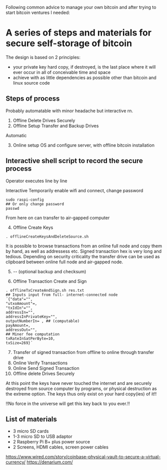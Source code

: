 Following common advice to manage your own bitcoin and after trying to start bitcoin ventures I needed: 

# A series of steps and materials for secure self-storage of bitcoin

The design is based on 2 principles:
- your private key hard copy, if destroyed, is the last place where it will ever occur in all of conceivable time and space
- achieve with as little dependencies as possible other than bitcoin and linux source code

## Steps of process

Probably automatable with minor headache but interactive rn.

1. Offline Delete Drives Securely
2. Offline Setup Transfer and Backup Drives

Automatic

3. Online setup OS and configure server, with offline bitcoin installation

## Interactive shell script to record the secure process

Operator executes line by line

Interactive
Temporarily enable wifi and connect, change password

```
sudo raspi-config
## Or only change password
passwd
```

From here on can transfer to air-gapped computer

4. Offline Create Keys

`. offlineCreateKeysAndDeleteSource.sh`

It is possible to browse transactions from an online full node and copy them by hand, as well as addressess etc. Signed transaction hex is very long and tedious. Depending on security criticality the transfer drive can be used as clipboard between online full node and air-gapped node.

5. --  (optional backup and checksum)



6. Offline Transaction Create and Sign

```
. offlineTxCreateAndSign.sh res.txt 
## Inputs input from full- internet-connected node
´{"data"="",
"utxoAmount"=,
"txIdIn"="",
addressIn="",
addressInPrivateKey="",
outputNumberIn= , ## (computable)
payAmount=,
addressOut="",
## Miner fee computation
txRateInSatPerByte=10,
txSize=269}´
```

7. Transfer of signed transaction from offline to online through transfer drive
8. Online Verify Transactions
9. Online Send Signed Transaction
10. Offline delete Drives Securely

At this point the keys have never touched the internet and are securely destroyed from source computer by programs, or physical destruction as the extreme option. 
The keys thus only exist on your hard copy(ies) of it!!

!!No force in the universe will get this key back to you ever.!!

## List of materials
- 3 micro SD cards
- 1-3 micro SD to USB adaptor
- 2 Raspberry Pi B+ plus power source
- 2 Screens, HDMI cables, screen power cables

https://www.wired.com/story/coinbase-physical-vault-to-secure-a-virtual-currency/
https://denarium.com/
